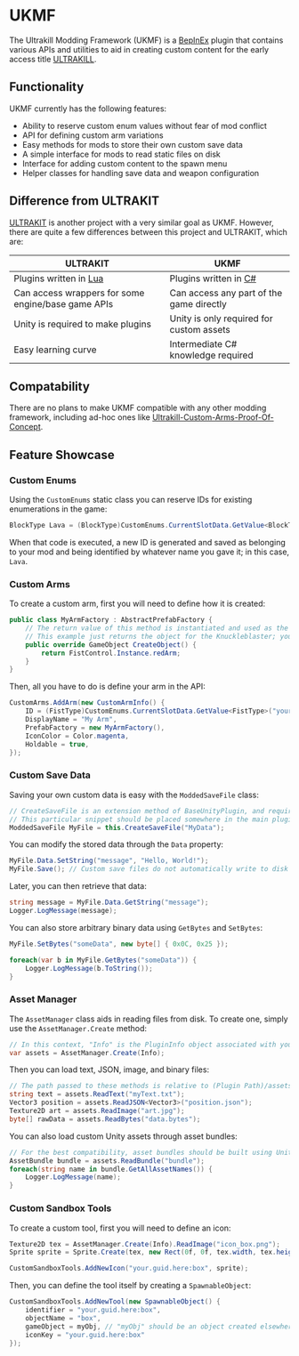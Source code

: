 ﻿# UKMF

The Ultrakill Modding Framework (UKMF) is a [BepInEx](https://github.com/BepInEx/BepInEx) plugin that contains various APIs and utilities to aid in creating custom content for the early access title [ULTRAKILL](https://store.steampowered.com/app/1229490/ULTRAKILL/).

## Functionality

UKMF currently has the following features:

* Ability to reserve custom enum values without fear of mod conflict
* API for defining custom arm variations
* Easy methods for mods to store their own custom save data
* A simple interface for mods to read static files on disk
* Interface for adding custom content to the spawn menu
* Helper classes for handling save data and weapon configuration

## Difference from ULTRAKIT

[ULTRAKIT](https://github.com/Dazegambler/UltraKit) is another project with a very similar goal as UKMF. However, there are quite a few differences between this project and ULTRAKIT, which are:

| ULTRAKIT                                                                           | UKMF                                                                                  |
|------------------------------------------------------------------------------------|---------------------------------------------------------------------------------------|
| Plugins written in [Lua](https://en.wikipedia.org/wiki/Lua_(programming_language)) | Plugins written in [C#](https://en.wikipedia.org/wiki/C_Sharp_(programming_language)) |
| Can access wrappers for some engine/base game APIs                                 | Can access any part of the game directly                                              |
| Unity is required to make plugins                                                  | Unity is only required for custom assets                                              |
| Easy learning curve                                                                | Intermediate C# knowledge required                                                    |

## Compatability

There are no plans to make UKMF compatible with any other modding framework, including ad-hoc ones like [Ultrakill-Custom-Arms-Proof-Of-Concept](https://github.com/Temperz87/Ultrakill-Custom-Arms-Proof-Of-Concept).

## Feature Showcase

### Custom Enums

Using the `CustomEnums` static class you can reserve IDs for existing enumerations in the game:

```cs
BlockType Lava = (BlockType)CustomEnums.CurrentSlotData.GetValue<BlockType>("your.guid.here", "Lava");
```

When that code is executed, a new ID is generated and saved as belonging to your mod and being identified by whatever name you gave it; in this case, `Lava`.

### Custom Arms

To create a custom arm, first you will need to define how it is created:

```cs
public class MyArmFactory : AbstractPrefabFactory {
	// The return value of this method is instantiated and used as the object for this arm.
	// This example just returns the object for the Knuckleblaster; you can return any GameObject you want through this method.
	public override GameObject CreateObject() {
		return FistControl.Instance.redArm;
	}
}
```

Then, all you have to do is define your arm in the API:

```cs
CustomArms.AddArm(new CustomArmInfo() { 
	ID = (FistType)CustomEnums.CurrentSlotData.GetValue<FistType>("your.guid.here", "MyArm"),
	DisplayName = "My Arm",
	PrefabFactory = new MyArmFactory(),
	IconColor = Color.magenta,
	Holdable = true,
});
```

### Custom Save Data

Saving your own custom data is easy with the `ModdedSaveFile` class:

```cs
// CreateSaveFile is an extension method of BaseUnityPlugin, and requires a reference to your main plugin instance to use
// This particular snippet should be placed somewhere in the main plugin class, if you want to use it in other contexts you should use the Singleton pattern
ModdedSaveFile MyFile = this.CreateSaveFile("MyData");
```

You can modify the stored data through the `Data` property:

```cs
MyFile.Data.SetString("message", "Hello, World!");
MyFile.Save(); // Custom save files do not automatically write to disk when modifying them
```

Later, you can then retrieve that data:

```cs
string message = MyFile.Data.GetString("message");
Logger.LogMessage(message);
```

You can also store arbitrary binary data using `GetBytes` and `SetBytes`:

```cs
MyFile.SetBytes("someData", new byte[] { 0x0C, 0x25 });

foreach(var b in MyFile.GetBytes("someData")) {
	Logger.LogMessage(b.ToString());
}
```

### Asset Manager

The `AssetManager` class aids in reading files from disk. To create one, simply use the `AssetManager.Create` method:

```cs
// In this context, "Info" is the PluginInfo object associated with your main plugin class.
var assets = AssetManager.Create(Info);
```

Then you can load text, JSON, image, and binary files:

```cs
// The path passed to these methods is relative to (Plugin Path)/assets
string text = assets.ReadText("myText.txt");
Vector3 position = assets.ReadJSON<Vector3>("position.json");
Texture2D art = assets.ReadImage("art.jpg");
byte[] rawData = assets.ReadBytes("data.bytes");
```

You can also load custom Unity assets through asset bundles:

```cs
// For the best compatibility, asset bundles should be built using Unity v2019.4.
AssetBundle bundle = assets.ReadBundle("bundle");
foreach(string name in bundle.GetAllAssetNames()) {
	Logger.LogMessage(name);
}
```

### Custom Sandbox Tools

To create a custom tool, first you will need to define an icon:

```cs
Texture2D tex = AssetManager.Create(Info).ReadImage("icon_box.png");
Sprite sprite = Sprite.Create(tex, new Rect(0f, 0f, tex.width, tex.height), Vector2.zero);

CustomSandboxTools.AddNewIcon("your.guid.here:box", sprite);
```

Then, you can define the tool itself by creating a `SpawnableObject`:

```cs
CustomSandboxTools.AddNewTool(new SpawnableObject() { 
	identifier = "your.guid.here:box",
	objectName = "box",
	gameObject = myObj, // "myObj" should be an object created elsewhere, usually loaded from an asset bundle
	iconKey = "your.guid.here:box"
});
```
